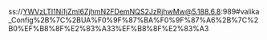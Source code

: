 ss://YWVzLTI1Ni1jZmI6ZjhmN2FDemNQS2JzRjhwMw@5.188.6.8:989#valika_Config%2B%7C%2BUA%F0%9F%87%BA%F0%9F%87%A6%2B%7C%2B0%EF%B8%8F%E2%83%A33%EF%B8%8F%E2%83%A3
